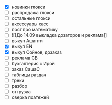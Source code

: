 - [x] новинки глокси
 - [ ] распродажа глокси
 - [ ] остальные глокси
 - [ ] аксессуары хасс
- [ ] пост про математику
- [ ] ![[До 14.09 выкладка дозаторов и реклама]]
- [ ] выкуп Ашанти
- [x] выкуп ЕN
- [x] выкуп Сойнов, дозаказ
- [ ] реклама СВ
- [ ] бухгалтерия с Ирой
- [ ] заказ СашаС
- [ ] таблицы раздач
- [ ] треки
- [ ] разбор
- [ ] отгрузка
- [ ] сверка поатежей